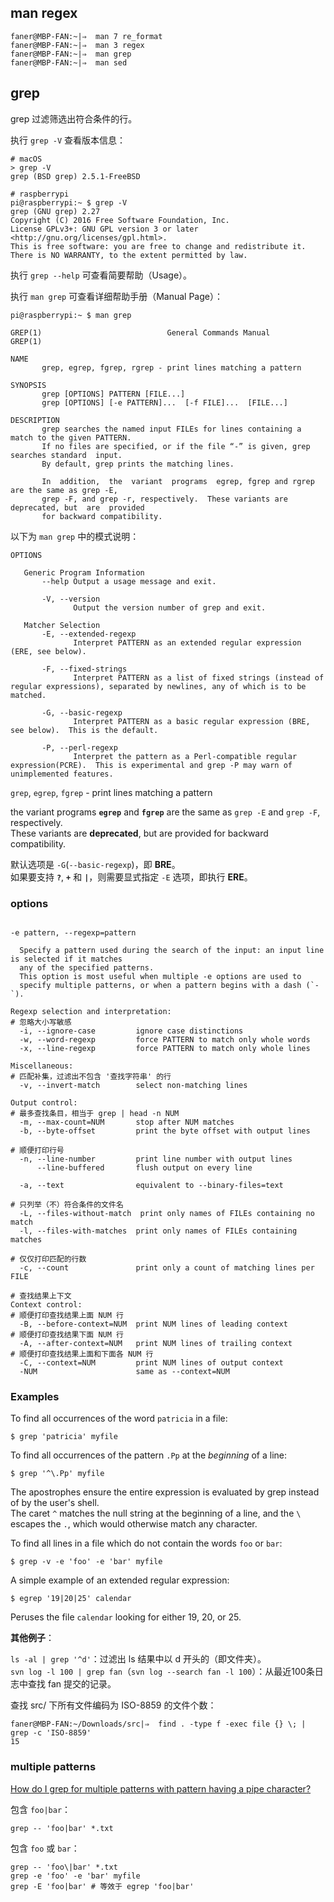 ## man regex

```obj-c
faner@MBP-FAN:~|⇒  man 7 re_format
faner@MBP-FAN:~|⇒  man 3 regex
faner@MBP-FAN:~|⇒  man grep
faner@MBP-FAN:~|⇒  man sed
```

## grep

grep 过滤筛选出符合条件的行。

执行 `grep -V` 查看版本信息：

```Shell
# macOS
> grep -V
grep (BSD grep) 2.5.1-FreeBSD

# raspberrypi
pi@raspberrypi:~ $ grep -V
grep (GNU grep) 2.27
Copyright (C) 2016 Free Software Foundation, Inc.
License GPLv3+: GNU GPL version 3 or later <http://gnu.org/licenses/gpl.html>.
This is free software: you are free to change and redistribute it.
There is NO WARRANTY, to the extent permitted by law.
```

执行 `grep --help` 可查看简要帮助（Usage）。  

执行 `man grep` 可查看详细帮助手册（Manual Page）：

```Shell
pi@raspberrypi:~ $ man grep

GREP(1)                            General Commands Manual                            GREP(1)

NAME
       grep, egrep, fgrep, rgrep - print lines matching a pattern

SYNOPSIS
       grep [OPTIONS] PATTERN [FILE...]
       grep [OPTIONS] [-e PATTERN]...  [-f FILE]...  [FILE...]

DESCRIPTION
       grep searches the named input FILEs for lines containing a match to the given PATTERN.
       If no files are specified, or if the file “-” is given, grep searches standard  input.
       By default, grep prints the matching lines.

       In  addition,  the  variant  programs  egrep, fgrep and rgrep are the same as grep -E,
       grep -F, and grep -r, respectively.  These variants are deprecated, but  are  provided
       for backward compatibility.
```

以下为 `man grep` 中的模式说明：

```Shell
OPTIONS

   Generic Program Information
       --help Output a usage message and exit.

       -V, --version
              Output the version number of grep and exit.

   Matcher Selection
       -E, --extended-regexp
              Interpret PATTERN as an extended regular expression (ERE, see below).

       -F, --fixed-strings
              Interpret PATTERN as a list of fixed strings (instead of regular expressions), separated by newlines, any of which is to be matched.

       -G, --basic-regexp
              Interpret PATTERN as a basic regular expression (BRE, see below).  This is the default.

       -P, --perl-regexp
              Interpret the pattern as a Perl-compatible regular expression(PCRE).  This is experimental and grep -P may warn of unimplemented features.
```

`grep`, `egrep`, `fgrep` - print lines matching a pattern

the variant programs **`egrep`** and **`fgrep`** are the same as `grep -E` and `grep -F`, respectively.  
These variants are **deprecated**, but are provided for backward compatibility.  

默认选项是 `-G`(`--basic-regexp`)，即 **BRE**。  
如果要支持 **`?`**, **`+`** 和 **`|`**，则需要显式指定 `-E` 选项，即执行 **ERE**。

### options

```Shell

-e pattern, --regexp=pattern

  Specify a pattern used during the search of the input: an input line is selected if it matches
  any of the specified patterns.  
  This option is most useful when multiple -e options are used to
  specify multiple patterns, or when a pattern begins with a dash (`-`).

Regexp selection and interpretation:
# 忽略大小写敏感
  -i, --ignore-case         ignore case distinctions
  -w, --word-regexp         force PATTERN to match only whole words
  -x, --line-regexp         force PATTERN to match only whole lines

Miscellaneous:
# 匹配补集，过滤出不包含 '查找字符串' 的行
  -v, --invert-match        select non-matching lines

Output control:
# 最多查找条目，相当于 grep | head -n NUM
  -m, --max-count=NUM       stop after NUM matches
  -b, --byte-offset         print the byte offset with output lines

# 顺便打印行号
  -n, --line-number         print line number with output lines
      --line-buffered       flush output on every line

  -a, --text                equivalent to --binary-files=text

# 只列举（不）符合条件的文件名
  -L, --files-without-match  print only names of FILEs containing no match
  -l, --files-with-matches  print only names of FILEs containing matches

# 仅仅打印匹配的行数
  -c, --count               print only a count of matching lines per FILE

# 查找结果上下文
Context control:
# 顺便打印查找结果上面 NUM 行
  -B, --before-context=NUM  print NUM lines of leading context
# 顺便打印查找结果下面 NUM 行
  -A, --after-context=NUM   print NUM lines of trailing context
# 顺便打印查找结果上面和下面各 NUM 行
  -C, --context=NUM         print NUM lines of output context
  -NUM                      same as --context=NUM

```

### Examples

To find all occurrences of the word `patricia` in a file:

    $ grep 'patricia' myfile

To find all occurrences of the pattern `.Pp` at the *beginning* of a line:

    $ grep '^\.Pp' myfile

The apostrophes ensure the entire expression is evaluated by grep instead of by the user's shell.  
The caret `^` matches the null string at the beginning of a line, and the `\` escapes the `.`, which would
otherwise match any character.

To find all lines in a file which do not contain the words `foo` or `bar`:

    $ grep -v -e 'foo' -e 'bar' myfile

A simple example of an extended regular expression:

    $ egrep '19|20|25' calendar

Peruses the file `calendar` looking for either 19, 20, or 25.

**其他例子**：

`ls -al | grep '^d'`：过滤出 ls 结果中以 d 开头的（即文件夹）。  
`svn log -l 100 | grep fan`（`svn log --search fan -l 100`）：从最近100条日志中查找 fan 提交的记录。  

查找 src/ 下所有文件编码为 ISO-8859 的文件个数：

```Shell
faner@MBP-FAN:~/Downloads/src|⇒  find . -type f -exec file {} \; | grep -c 'ISO-8859'
15
```

### multiple patterns

[How do I grep for multiple patterns with pattern having a pipe character?](https://unix.stackexchange.com/questions/37313/how-do-i-grep-for-multiple-patterns-with-pattern-having-a-pipe-character)

包含 `foo|bar`：

```
grep -- 'foo|bar' *.txt
```

包含 `foo` 或 `bar`：

```
grep -- 'foo\|bar' *.txt
grep -e 'foo' -e 'bar' myfile
grep -E 'foo|bar' # 等效于 egrep 'foo|bar'
```
